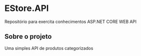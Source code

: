 # EStore.API

Repositório para exercita conhecimentos ASP.NET CORE WEB API 

## Sobre o projeto 

Uma simples API de produtos categorizados  
